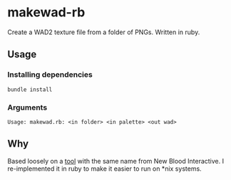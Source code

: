 # makewad-rb

Create a WAD2 texture file from a folder of PNGs. Written in ruby.

## Usage

### Installing dependencies

`bundle install`

### Arguments

`Usage: makewad.rb: <in folder> <in palette> <out wad>`

## Why

Based loosely on a [tool](https://github.com/NewBloodInteractive/MakeWad) with the same name from New Blood Interactive. I re-implemented it in ruby to make it easier to run on *nix systems.

